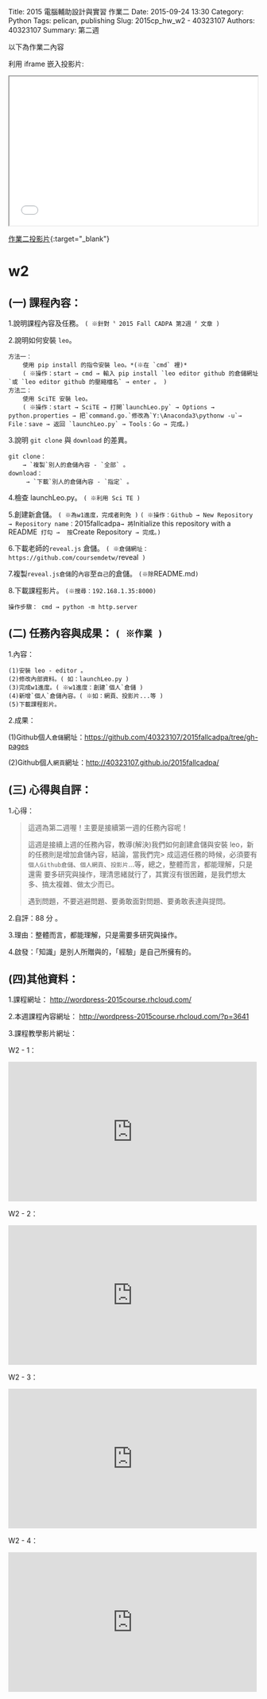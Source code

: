 Title: 2015 電腦輔助設計與實習 作業二
Date: 2015-09-24 13:30
Category: Python
Tags: pelican, publishing
Slug: 2015cp_hw_w2 - 40323107
Authors: 40323107
Summary: 第二週

以下為作業二內容

利用 iframe 嵌入投影片:

<iframe src="40323107_cp_w2_p.html" width="500" height="300"></iframe>

[作業二投影片](40323107_cp_w2_p.html){:target="_blank"}

w2
============

(一) 課程內容：
-----------------------

1.說明課程內容及任務。
`( ※針對〝 2015 Fall CADPA 第2週 〞文章 )`

2.說明如何安裝 `leo`。
    
    方法一：
        使用 pip install 的指令安裝 leo。*(※在 `cmd` 裡)*
        ( ※操作：start → cmd → 輸入 pip install `leo editor github 的倉儲網址`或 `leo editor github 的壓縮檔名` → enter 。 )
    方法二：
        使用 SciTE 安裝 leo。
        ( ※操作：start → SciTE → 打開`launchLeo.py` → Options → python.properties → 把`command.go.`修改為`Y:\Anaconda3\pythonw -u`→ File：save → 返回 `launchLeo.py` → Tools：Go → 完成。)

3.說明 `git clone` 與 `download` 的差異。

    git clone：
        → `複製`別人的倉儲內容 - `全部` 。
    download：
         → `下載`別人的倉儲內容 - `指定` 。

4.檢查 launchLeo.py。
`( ※利用 Sci TE )`

5.創建新倉儲。
`( ※為w1進度，完成者則免 )`
`( ※操作：Github → New Repository → Repository name：`2015fallcadpa` → 將 `Initialize this repository with a README` 打勾 →  按`Create Repository` → 完成。)`

6.下載老師的`reveal.js` 倉儲。
`( ※倉儲網址：https://github.com/coursemdetw/`reveal` )`

7.複製`reveal.js倉儲`的`內容`至`自己`的倉儲。
`(※除`README.md`)`

8.下載課程影片。
`(※搜尋：192.168.1.35:8000)`
    
`操作步驟： cmd → python -m http.server`

(二) 任務內容與成果： `( ※作業 )`
---------------------------------------------------

1.內容：

    (1)安裝 leo - editor 。
    (2)修改內部資料。( 如：launchLeo.py )
    (3)完成w1進度。( ※w1進度：創建`個人`倉儲 )
    (4)新增`個人`倉儲內容。( ※如：網頁、投影片...等 )
    (5)下載課程影片。

2.成果：

(1)Github個人`倉儲`網址：https://github.com/40323107/2015fallcadpa/tree/gh-pages

(2)Github個人`網頁`網址：http://40323107.github.io/2015fallcadpa/

(三) 心得與自評：
-------------------------

1.心得：

> 這週為第二週喔！主要是接續第一週的任務內容呢！
>
> 這週是接續上週的任務內容，教導(解決)我們如何創建倉儲與安裝 leo，新的任務則是增加倉儲內容，結論，當我們完> 成這週任務的時候，必須要有`個人Github倉儲`、`個人網頁`、`投影片`...等，總之，整體而言，都能理解，只是還需
> 要多研究與操作，理清思緒就行了，其實沒有很困難，是我們想太多、搞太複雜、做太少而已。
>
> 遇到問題，不要逃避問題、要勇敢面對問題、要勇敢表達與提問。

2.自評：88 分 。

3.理由：整體而言，都能理解，只是需要多研究與操作。

4.啟發：「知識」是別人所贈與的，「經驗」是自己所擁有的。

(四)其他資料：
----------------------- 

1.課程網址： http://wordpress-2015course.rhcloud.com/

2.本週課程內容網址： http://wordpress-2015course.rhcloud.com/?p=3641

3.課程教學影片網址：

W2 - 1：
 <iframe src="https://player.vimeo.com/video/139886319" width="500" height="281" frameborder="0" webkitallowfullscreen mozallowfullscreen allowfullscreen></iframe> 
 
W2 - 2：
 <iframe src="https://player.vimeo.com/video/139890840" width="500" height="281" frameborder="0" webkitallowfullscreen mozallowfullscreen allowfullscreen></iframe> 
 
 W2 - 3：
 <iframe src="https://player.vimeo.com/video/139892322" width="500" height="281" frameborder="0" webkitallowfullscreen mozallowfullscreen allowfullscreen></iframe> 
 
W2 - 4：
 <iframe src="https://player.vimeo.com/video/139893872" width="500" height="281" frameborder="0" webkitallowfullscreen mozallowfullscreen allowfullscreen></iframe>  
